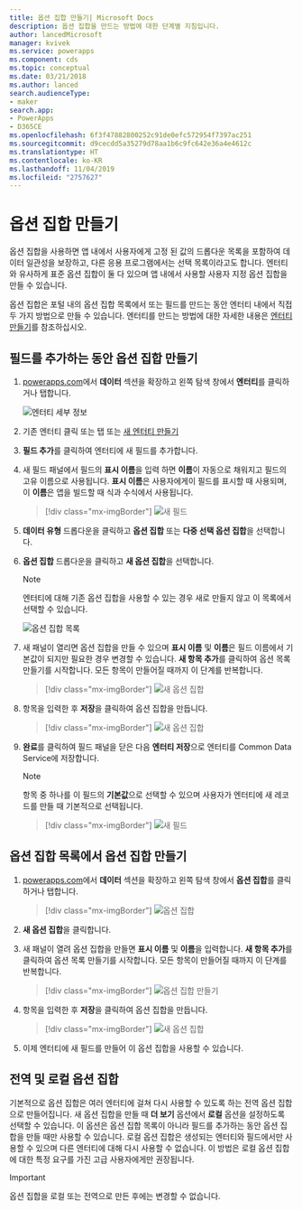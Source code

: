 ```yaml
---
title: 옵션 집합 만들기| Microsoft Docs
description: 옵션 집합을 만드는 방법에 대한 단계별 지침입니다.
author: lancedMicrosoft
manager: kvivek
ms.service: powerapps
ms.component: cds
ms.topic: conceptual
ms.date: 03/21/2018
ms.author: lanced
search.audienceType:
- maker
search.app:
- PowerApps
- D365CE
ms.openlocfilehash: 6f3f47882800252c91de0efc572954f7397ac251
ms.sourcegitcommit: d9cecdd5a35279d78aa1b6c9fc642e36a4e4612c
ms.translationtype: HT
ms.contentlocale: ko-KR
ms.lasthandoff: 11/04/2019
ms.locfileid: "2757627"
---
```

# <a name="create-an-option-set"></a>옵션 집합 만들기

옵션 집합을 사용하면 앱 내에서 사용자에게 고정 된 값의 드롭다운 목록을 포함하여 데이터 일관성을 보장하고, 다른 응용 프로그램에서는 선택 목록이라고도 합니다. 엔터티와 유사하게 표준 옵션 집합이 둘 다 있으며 앱 내에서 사용할 사용자 지정 옵션 집합을 만들 수 있습니다.

옵션 집합은 포털 내의 옵션 집합 목록에서 또는 필드를 만드는 동안 엔터티 내에서 직접 두 가지 방법으로 만들 수 있습니다. 엔터티를 만드는 방법에 대한 자세한 내용은 [엔터티 만들기](data-platform-create-entity.md)를 참조하십시오.

## <a name="creating-an-option-set-while-adding-a-field"></a>필드를 추가하는 동안 옵션 집합 만들기

1. [powerapps.com](https://make.powerapps.com/?utm_source=padocs&utm_medium=linkinadoc&utm_campaign=referralsfromdoc)에서 **데이터** 섹션을 확장하고 왼쪽 탐색 창에서 **엔터티**를 클릭하거나 탭합니다.

    ![엔터티 세부 정보](./media/data-platform-cds-create-entity/entitylist.png "엔터티 목록")

2. 기존 엔터티 클릭 또는 탭 또는 [새 엔터티 만들기](data-platform-create-entity.md)

3. **필드 추가**를 클릭하여 엔터티에 새 필드를 추가합니다.

4. 새 필드 패널에서 필드의 **표시 이름**을 입력 하면 **이름**이 자동으로 채워지고 필드의 고유 이름으로 사용됩니다. **표시 이름**은 사용자에게이 필드를 표시할 때 사용되며,이 **이름**은 앱을 빌드할 때 식과 수식에서 사용됩니다.

    > [!div class="mx-imgBorder"] 
    > ![새 필드](./media/data-platform-cds-create-entity/newfieldpanel.png "새 필드 패널")

5. **데이터 유형** 드롭다운을 클릭하고 **옵션 집합** 또는 **다중 선택 옵션 집합**을 선택합니다.

6. **옵션 집합** 드롭다운을 클릭하고 **새 옵션 집합**을 선택합니다.

    > [!NOTE]
    > 엔터티에 대해 기존 옵션 집합을 사용할 수 있는 경우 새로 만들지 않고 이 목록에서 선택할 수 있습니다.

    ![옵션 집합 목록](./media/data-platform-cds-newoptionset/fieldpanel-1.png "옵션 집합 목록")

7. 새 패널이 열리면 옵션 집합을 만들 수 있으며 **표시 이름** 및 **이름**은 필드 이름에서 기본값이 되지만 필요한 경우 변경할 수 있습니다. **새 항목 추가**를 클릭하여 옵션 목록 만들기를 시작합니다. 모든 항목이 만들어질 때까지 이 단계를 반복합니다.

    > [!div class="mx-imgBorder"] 
    > ![새 옵션 집합](./media/data-platform-cds-newoptionset/field-optionsetpanel.png "새 옵션 집합")

8. 항목을 입력한 후 **저장**을 클릭하여 옵션 집합을 만듭니다.

    > [!div class="mx-imgBorder"] 
    > ![새 옵션 집합](./media/data-platform-cds-newoptionset/field-optionsetpanel-values.png "새 옵션 집합")

9. **완료**를 클릭하여 필드 패널을 닫은 다음 **엔터티 저장**으로 엔터티를 Common Data Service에 저장합니다.

    > [!NOTE]
    > 항목 중 하나를 이 필드의 **기본값**으로 선택할 수 있으며 사용자가 엔터티에 새 레코드를 만들 때 기본적으로 선택됩니다.

    > [!div class="mx-imgBorder"] 
    > ![새 필드](./media/data-platform-cds-newoptionset/fieldpanel-2.png "새 필드 패널")

## <a name="creating-an-option-set-from-the-option-set-list"></a>옵션 집합 목록에서 옵션 집합 만들기

1. [powerapps.com](https://make.powerapps.com/?utm_source=padocs&utm_medium=linkinadoc&utm_campaign=referralsfromdoc)에서 **데이터** 섹션을 확장하고 왼쪽 탐색 창에서 **옵션 집합**를 클릭하거나 탭합니다.

    > [!div class="mx-imgBorder"] 
    > ![옵션 집합](./media/data-platform-cds-newoptionset/optionsetlist.png "옵션 집합 목록")

2. **새 옵션 집합**을 클릭합니다.

3. 새 패널이 열려 옵션 집합을 만들면 **표시 이름** 및 **이름**을 입력합니다. **새 항목 추가**를 클릭하여 옵션 목록 만들기를 시작합니다. 모든 항목이 만들어질 때까지 이 단계를 반복합니다.

    > [!div class="mx-imgBorder"] 
    > ![옵션 집합 만들기](./media/data-platform-cds-newoptionset/optionset-create.png "옵션 집합 만들기")

4. 항목을 입력한 후 **저장**을 클릭하여 옵션 집합을 만듭니다.

    > [!div class="mx-imgBorder"] 
    > ![새 옵션 집합](./media/data-platform-cds-newoptionset/optionset-create-values.png "새 옵션 집합")

5. 이제 엔터티에 새 필드를 만들어 이 옵션 집합을 사용할 수 있습니다.

## <a name="global-and-local-option-sets"></a>전역 및 로컬 옵션 집합

기본적으로 옵션 집합은 여러 엔터티에 걸쳐 다시 사용할 수 있도록 하는 전역 옵션 집합으로 만들어집니다. 새 옵션 집합을 만들 때 **더 보기** 옵션에서 **로컬** 옵션을 설정하도록 선택할 수 있습니다. 이 옵션은 옵션 집합 목록이 아니라 필드를 추가하는 동안 옵션 집합을 만들 때만 사용할 수 있습니다. 로컬 옵션 집합은 생성되는 엔터티와 필드에서만 사용할 수 있으며 다른 엔터티에 대해 다시 사용할 수 없습니다. 이 방법은 로컬 옵션 집합에 대한 특정 요구를 가진 고급 사용자에게만 권장됩니다.

> [!IMPORTANT]
> 옵션 집합을 로컬 또는 전역으로 만든 후에는 변경할 수 없습니다.
